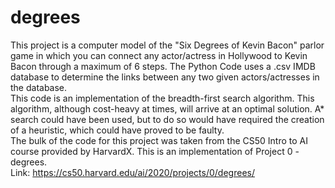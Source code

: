 # degrees
This project is a computer model of the "Six Degrees of Kevin Bacon" parlor game in which you can connect any actor/actress in Hollywood to Kevin Bacon through a maximum of 6 steps. The Python Code uses a .csv IMDB database to determine the links between any two given actors/actresses in the database. </br>
This code is an implementation of the breadth-first search algorithm. This algorithm, although cost-heavy at times, will arrive at an optimal solution. A* search could have been used, but to do so would have required the creation of a heuristic, which could have proved to be faulty. </br>
The bulk of the code for this project was taken from the CS50 Intro to AI course provided by HarvardX. This is an implementation of Project 0 - degrees. </br>
Link: https://cs50.harvard.edu/ai/2020/projects/0/degrees/
